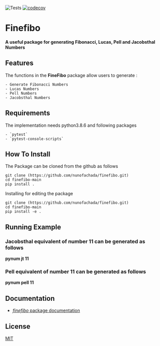 ![Tests](https://github.com/nunofachada/finefibo/actions/workflows/test.yml/badge.svg)
[![codecov](https://codecov.io/gh/nunofachada/finefibo/branch/main/graph/badge.svg?token=9NK32IIO6O)](https://codecov.io/gh/nunofachada/finefibo)

# Finefibo

**A useful package for generating Fibonacci, Lucas, Pell and Jacobsthal Numbers**

## Features

The functions in the **FineFibo** package allow users to generate :

    - Generate Fibonacci Numbers
    - Lucas Numbers 
    - Pell Numbers
    - Jacobsthal Numbers


## Requirements

The implementation needs python3.8.6 and following packages

    - `pytest`
    - `pytest-console-scripts`

## How To Install

The Package can be cloned from the github as follows

```
git clone (https://github.com/nunofachada/finefibo.git)
cd finefibo-main
pip install .

```

Installing for editing the package

```
git clone (https://github.com/nunofachada/finefibo.git)
cd finefibo-main
pip install -e .
```

## Running Example

### Jacobsthal equivalent of number 11 can be generated as follows

**pynum jt 11**

### Pell equivalent of number 11 can be generated as follows

**pynum pell 11**


## Documentation

* [*finefibo* package documentation](https://github.com/nunofachada/finefibo/tree/main/finefibo/docs/fibo.html)

## License

[MIT](LICENSE)
